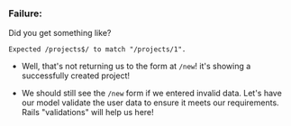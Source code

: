 ### Failure:

Did you get something like?

    Expected /projects$/ to match "/projects/1".
- Well, that's not returning us to the form at `/new`! it's showing a successfully created project!

- We should still see the `/new` form if we entered invalid data. Let's have our model validate the user data to ensure it meets our requirements. Rails "validations" will help us here!

